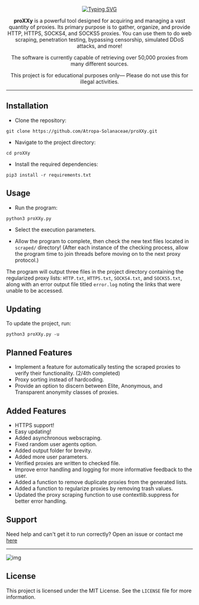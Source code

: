 <a name="readme-top"></a>

<div align="center">
  <p align="center">
    <a href="https://git.io/typing-svg">
      <img src="https://readme-typing-svg.demolab.com?font=Fira+Code&weight=200&size=98&duration=2000&pause=2000&color=831ACB&center=true&vCenter=true&width=1000&height=150&lines=————proXXy————" alt="Typing SVG" />
    </a>
  </p>
  
  <p align="center">
    <strong>proXXy</strong> is a powerful tool designed for acquiring and managing a vast quantity of proxies. Its primary purpose is to gather, organize, and provide HTTP, HTTPS, SOCKS4, and SOCKS5 proxies. You can use them to do web scraping, penetration testing, bypassing censorship, simulated DDoS attacks, and more!
  </p>
  
  <p align="center">
    The software is currently capable of retrieving over 50,000 proxies from many different sources.
  </p>
  
  <p align="center">
    This project is for educational purposes only— Please do not use this for illegal activities.
  </p>
</div>

---

## Installation

- Clone the repository:
```
git clone https://github.com/Atropa-Solanaceae/proXXy.git
```
- Navigate to the project directory:
```
cd proXXy
```
- Install the required dependencies:
```
pip3 install -r requirements.txt
```
## Usage

- Run the program:
```
python3 proXXy.py
```
- Select the execution parameters.

- Allow the program to complete, then check the new text files located in `scraped/` directory! (After each instance of the checking process, allow the program time to join threads before moving on to the next proxy protocol.)

The program will output three files in the project directory containing the regularized proxy lists: `HTTP.txt`, `HTTPS.txt`, `SOCKS4.txt`, and `SOCKS5.txt`, along with an error output file titled `error.log` noting the links that were unable to be accessed.

## Updating

To update the project, run:
```
python3 proXXy.py -u
```

## Planned Features

- Implement a feature for automatically testing the scraped proxies to verify their functionality. (2/4th completed)
- Proxy sorting instead of hardcoding.
- Provide an option to discern between Elite, Anonymous, and Transparent anonymity classes of proxies.

## Added Features

- HTTPS support!
- Easy updating!
- Added asynchronous webscraping.
- Fixed random user agents option.
- Added output folder for brevity.
- Added more user parameters.
- Verified proxies are written to checked file.
- Improve error handling and logging for more informative feedback to the user.
- Added a function to remove duplicate proxies from the generated lists.
- Added a function to regularize proxies by removing trash values.
- Updated the proxy scraping function to use contextlib.suppress for better error handling.

## Support

Need help and can't get it to run correctly? Open an issue or contact me [here](https://atropa-solanaceae.github.io/)

---

![img](https://github.com/Atropa-Solanaceae/proXXy/assets/89823371/193b1828-bc9f-4c99-8f6a-f16238e9a888)

## License

This project is licensed under the MIT License. See the `LICENSE` file for more information.
